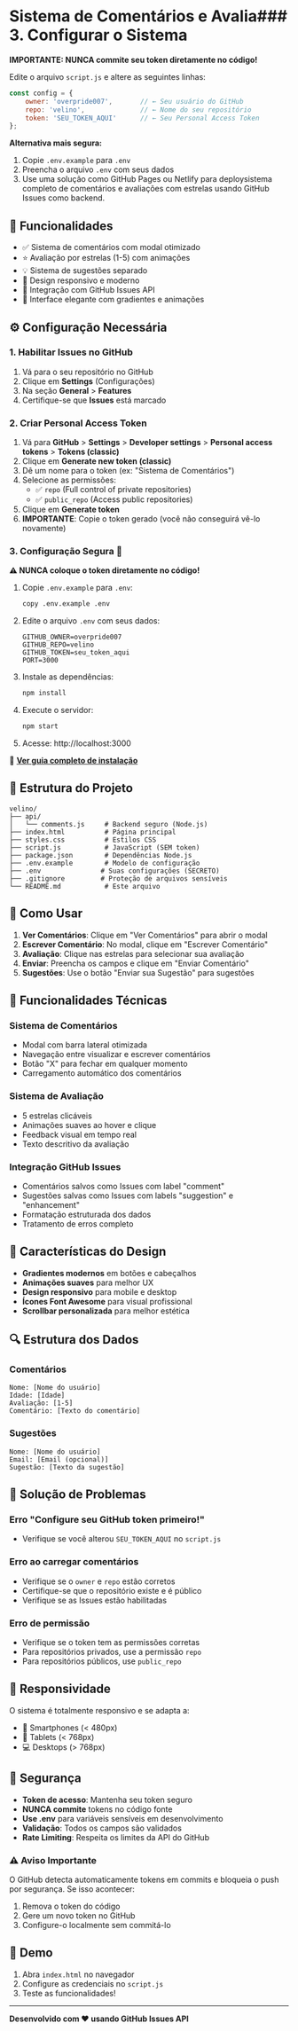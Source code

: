 # Sistema de Comentários e Avalia### 3. Configurar o Sistema

**IMPORTANTE: NUNCA commite seu token diretamente no código!**

Edite o arquivo `script.js` e altere as seguintes linhas:

```javascript
const config = {
    owner: 'overpride007',       // ← Seu usuário do GitHub
    repo: 'velino',              // ← Nome do seu repositório
    token: 'SEU_TOKEN_AQUI'      // ← Seu Personal Access Token
};
```

**Alternativa mais segura:**
1. Copie `.env.example` para `.env`
2. Preencha o arquivo `.env` com seus dados
3. Use uma solução como GitHub Pages ou Netlify para deploysistema completo de comentários e avaliações com estrelas usando GitHub Issues como backend.

## 🚀 Funcionalidades

- ✅ Sistema de comentários com modal otimizado
- ⭐ Avaliação por estrelas (1-5) com animações
- 💡 Sistema de sugestões separado
- 📱 Design responsivo e moderno
- 🔄 Integração com GitHub Issues API
- 🎨 Interface elegante com gradientes e animações

## ⚙️ Configuração Necessária

### 1. Habilitar Issues no GitHub

1. Vá para o seu repositório no GitHub
2. Clique em **Settings** (Configurações)
3. Na seção **General** > **Features**
4. Certifique-se que **Issues** está marcado

### 2. Criar Personal Access Token

1. Vá para **GitHub** > **Settings** > **Developer settings** > **Personal access tokens** > **Tokens (classic)**
2. Clique em **Generate new token (classic)**
3. Dê um nome para o token (ex: "Sistema de Comentários")
4. Selecione as permissões:
   - ✅ `repo` (Full control of private repositories)
   - ✅ `public_repo` (Access public repositories)
5. Clique em **Generate token**
6. **IMPORTANTE**: Copie o token gerado (você não conseguirá vê-lo novamente)

### 3. Configuração Segura 🔐

**⚠️ NUNCA coloque o token diretamente no código!**

1. Copie `.env.example` para `.env`:
   ```bash
   copy .env.example .env
   ```

2. Edite o arquivo `.env` com seus dados:
   ```env
   GITHUB_OWNER=overpride007
   GITHUB_REPO=velino
   GITHUB_TOKEN=seu_token_aqui
   PORT=3000
   ```

3. Instale as dependências:
   ```bash
   npm install
   ```

4. Execute o servidor:
   ```bash
   npm start
   ```

5. Acesse: http://localhost:3000

📖 **[Ver guia completo de instalação](INSTALACAO.md)**

## 📁 Estrutura do Projeto

```
velino/
├── api/
│   └── comments.js     # Backend seguro (Node.js)
├── index.html          # Página principal
├── styles.css          # Estilos CSS
├── script.js           # JavaScript (SEM token)
├── package.json        # Dependências Node.js
├── .env.example        # Modelo de configuração
├── .env               # Suas configurações (SECRETO)
├── .gitignore         # Proteção de arquivos sensíveis
└── README.md           # Este arquivo
```

## 🎯 Como Usar

1. **Ver Comentários**: Clique em "Ver Comentários" para abrir o modal
2. **Escrever Comentário**: No modal, clique em "Escrever Comentário"
3. **Avaliação**: Clique nas estrelas para selecionar sua avaliação
4. **Enviar**: Preencha os campos e clique em "Enviar Comentário"
5. **Sugestões**: Use o botão "Enviar sua Sugestão" para sugestões

## 🔧 Funcionalidades Técnicas

### Sistema de Comentários
- Modal com barra lateral otimizada
- Navegação entre visualizar e escrever comentários
- Botão "X" para fechar em qualquer momento
- Carregamento automático dos comentários

### Sistema de Avaliação
- 5 estrelas clicáveis
- Animações suaves ao hover e clique
- Feedback visual em tempo real
- Texto descritivo da avaliação

### Integração GitHub Issues
- Comentários salvos como Issues com label "comment"
- Sugestões salvas como Issues com labels "suggestion" e "enhancement"
- Formatação estruturada dos dados
- Tratamento de erros completo

## 🎨 Características do Design

- **Gradientes modernos** em botões e cabeçalhos
- **Animações suaves** para melhor UX
- **Design responsivo** para mobile e desktop
- **Ícones Font Awesome** para visual profissional
- **Scrollbar personalizada** para melhor estética

## 🔍 Estrutura dos Dados

### Comentários
```
Nome: [Nome do usuário]
Idade: [Idade]
Avaliação: [1-5]
Comentário: [Texto do comentário]
```

### Sugestões
```
Nome: [Nome do usuário]
Email: [Email (opcional)]
Sugestão: [Texto da sugestão]
```

## 🚨 Solução de Problemas

### Erro "Configure seu GitHub token primeiro!"
- Verifique se você alterou `SEU_TOKEN_AQUI` no `script.js`

### Erro ao carregar comentários
- Verifique se o `owner` e `repo` estão corretos
- Certifique-se que o repositório existe e é público
- Verifique se as Issues estão habilitadas

### Erro de permissão
- Verifique se o token tem as permissões corretas
- Para repositórios privados, use a permissão `repo`
- Para repositórios públicos, use `public_repo`

## 📱 Responsividade

O sistema é totalmente responsivo e se adapta a:
- 📱 Smartphones (< 480px)
- 📱 Tablets (< 768px)
- 💻 Desktops (> 768px)

## 🔐 Segurança

- **Token de acesso**: Mantenha seu token seguro
- **NUNCA commite** tokens no código fonte
- **Use .env** para variáveis sensíveis em desenvolvimento
- **Validação**: Todos os campos são validados
- **Rate Limiting**: Respeita os limites da API do GitHub

### ⚠️ Aviso Importante
O GitHub detecta automaticamente tokens em commits e bloqueia o push por segurança. Se isso acontecer:
1. Remova o token do código
2. Gere um novo token no GitHub
3. Configure-o localmente sem commitá-lo

## 🎪 Demo

1. Abra `index.html` no navegador
2. Configure as credenciais no `script.js`
3. Teste as funcionalidades!

---

**Desenvolvido com ❤️ usando GitHub Issues API**
